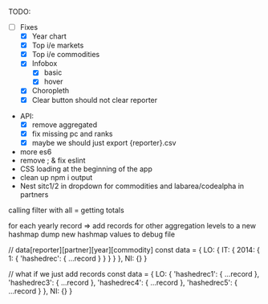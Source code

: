 TODO:

- [ ] Fixes
    - [x] Year chart
    - [x] Top i/e markets
    - [x] Top i/e commodities
    - [x] Infobox
      - [x] basic
      - [x] hover
    - [x] Choropleth
    - [x] Clear button should not clear reporter

- API:
  - [x] remove aggregated
  - [x] fix missing pc and ranks
  - [x] maybe we should just export {reporter}.csv

- more es6
- remove ; & fix eslint
- CSS loading at the beginning of the app
- clean up npm i output
- Nest sitc1/2 in dropdown for commodities and labarea/codealpha in partners



calling filter with all = getting totals







for each yearly record => add records for other aggregation levels to a new hashmap
dump new hashmap values to debug file



// data[reporter][partner][year][commodity]
const data = {
    LO: {
        IT: {
            2014: {
                1: {
                    'hashedrec': {
                        ...record
                    }
                }
            }
        }
    },
    NI: {}
}





// what if we just add records
const data = {
    LO: {
        'hashedrec1': { ...record },
        'hashedrec3': { ...record },
        'hashedrec4': { ...record },
        'hashedrec5': { ...record }
    },
    NI: {}
}


